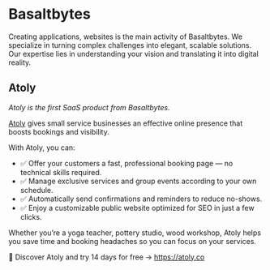 # Basaltbytes

Creating applications, websites is the main activity of Basaltbytes. We specialize in turning complex challenges into elegant, scalable solutions. Our expertise lies in understanding your vision and translating it into digital reality.

## Atoly

_Atoly is the first SaaS product from Basaltbytes._

[Atoly](https://atoly.co) gives small service businesses an effective online presence that boosts bookings and visibility.

With Atoly, you can:

- ✅ Offer your customers a fast, professional booking page — no technical skills required.
- ✅ Manage exclusive services and group events according to your own schedule.
- ✅ Automatically send confirmations and reminders to reduce no-shows.
- ✅ Enjoy a customizable public website optimized for SEO in just a few clicks.

Whether you’re a yoga teacher, pottery studio, wood workshop, Atoly helps you save time and booking headaches so you can focus on
your services.

🚀 Discover Atoly and try 14 days for free → https://atoly.co
